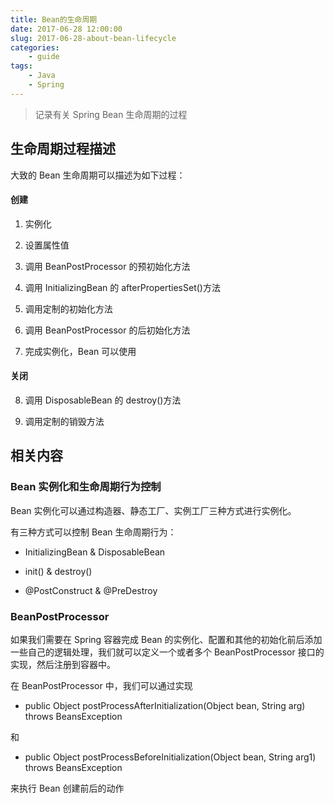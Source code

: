 ```yaml
---
title: Bean的生命周期
date: 2017-06-28 12:00:00
slug: 2017-06-28-about-bean-lifecycle
categories:
    - guide
tags:
    - Java
    - Spring
---
```


> 记录有关 Spring Bean 生命周期的过程

## 生命周期过程描述

大致的 Bean 生命周期可以描述为如下过程：

#### 创建

1. 实例化

2. 设置属性值

3. 调用 BeanPostProcessor 的预初始化方法

4. 调用 InitializingBean 的 afterPropertiesSet()方法

5. 调用定制的初始化方法

6. 调用 BeanPostProcessor 的后初始化方法

7. 完成实例化，Bean 可以使用

#### 关闭

8. 调用 DisposableBean 的 destroy()方法

9. 调用定制的销毁方法

## 相关内容

### Bean 实例化和生命周期行为控制

Bean 实例化可以通过构造器、静态工厂、实例工厂三种方式进行实例化。

有三种方式可以控制 Bean 生命周期行为：

-   InitializingBean & DisposableBean

-   init() & destroy()

-   @PostConstruct & @PreDestroy

### BeanPostProcessor

如果我们需要在 Spring 容器完成 Bean 的实例化、配置和其他的初始化前后添加一些自己的逻辑处理，我们就可以定义一个或者多个 BeanPostProcessor 接口的实现，然后注册到容器中。

在 BeanPostProcessor 中，我们可以通过实现

-   public Object postProcessAfterInitialization(Object bean, String arg) throws BeansException

和

-   public Object postProcessBeforeInitialization(Object bean, String arg1) throws BeansException

来执行 Bean 创建前后的动作
